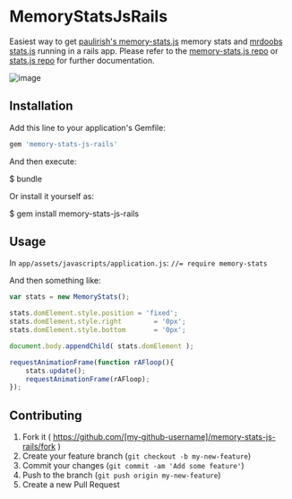 # MemoryStatsJsRails

Easiest way to get [paulirish's memory-stats.js](https://github.com/paulirish/memory-stats.js) memory stats and [mrdoobs stats.js](https://github.com/mrdoob/stats.js/)
running in a rails app. Please refer to the [memory-stats.js repo](https://github.com/paulirish/memory-stats.js) or [stats.js repo](https://github.com/mrdoob/stats.js/) for further documentation.

![image](http://i.imgur.com/eUCFcAH.gif)

## Installation

Add this line to your application's Gemfile:

```ruby
gem 'memory-stats-js-rails'
```

And then execute:

$ bundle

Or install it yourself as:

$ gem install memory-stats-js-rails

## Usage

In `app/assets/javascripts/application.js`: `//= require memory-stats`

And then something like:

```javascript
var stats = new MemoryStats();

stats.domElement.style.position = 'fixed';
stats.domElement.style.right        = '0px';
stats.domElement.style.bottom       = '0px';

document.body.appendChild( stats.domElement );

requestAnimationFrame(function rAFloop(){
    stats.update();
    requestAnimationFrame(rAFloop);
});
```

## Contributing

1. Fork it ( https://github.com/[my-github-username]/memory-stats-js-rails/fork )
2. Create your feature branch (`git checkout -b my-new-feature`)
3. Commit your changes (`git commit -am 'Add some feature'`)
4. Push to the branch (`git push origin my-new-feature`)
5. Create a new Pull Request
